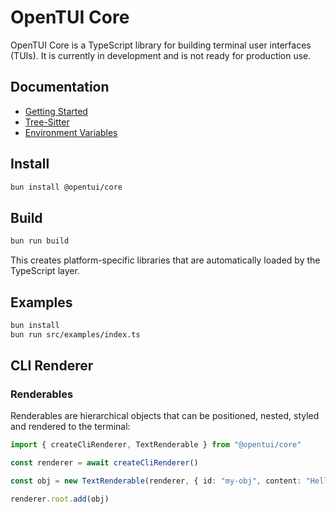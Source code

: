 # OpenTUI Core

OpenTUI Core is a TypeScript library for building terminal user interfaces (TUIs). It is currently in
development and is not ready for production use.

## Documentation

- [Getting Started](docs/getting-started.md)
- [Tree-Sitter](docs/tree-sitter.md)
- [Environment Variables](docs/env-vars.md)

## Install

```bash
bun install @opentui/core
```

## Build

```bash
bun run build
```

This creates platform-specific libraries that are automatically loaded by the TypeScript layer.

## Examples

```bash
bun install
bun run src/examples/index.ts
```

## CLI Renderer

### Renderables

Renderables are hierarchical objects that can be positioned, nested, styled and rendered to the terminal:

```typescript
import { createCliRenderer, TextRenderable } from "@opentui/core"

const renderer = await createCliRenderer()

const obj = new TextRenderable(renderer, { id: "my-obj", content: "Hello, world!" })

renderer.root.add(obj)
```
